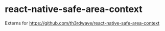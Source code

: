 # react-native-safe-area-context
Externs for https://github.com/th3rdwave/react-native-safe-area-context
